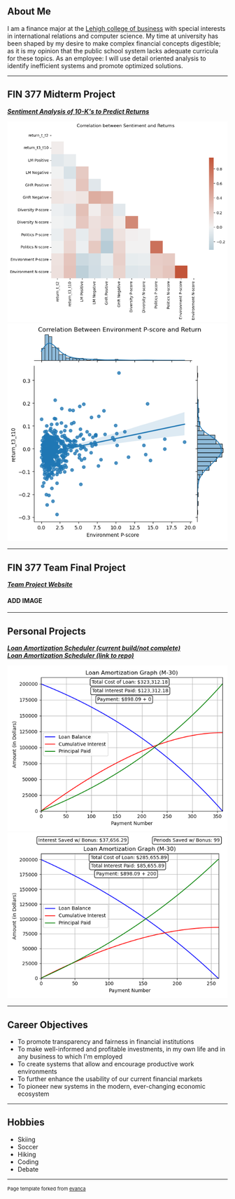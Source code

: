 ## About Me

I am a finance major at the [Lehigh college of business](https://business.lehigh.edu/) with special interests in international relations and computer science. My time at university has been shaped by my desire to make complex financial concepts digestible; as it is my opinion that the public school system lacks adequate curricula for these topics. As an employee: I will use detail oriented analysis to identify inefficient systems and promote optimized solutions. 

---

## FIN 377 Midterm Project

<!-- You can link to other websites, PDFs in this repo, and other pages in this repo -->

_**[Sentiment Analysis of 10-K's to Predict Returns](markdown/report.md)**_

<img src="images/output_20_0.png?raw=true"/>
<img src="images/output_23_0.png?raw=true"/>

---

## FIN 377 Team Final Project

_**[Team Project Website](https://tommymcdade.github.io/leftside)**_

#### ADD IMAGE

---

## Personal Projects

_**[Loan Amortization Scheduler (current build/not complete)](markdown/AmortizationTable.md)**_ <br>
_**[Loan Amortization Scheduler (link to repo)](https://github.com/Brooks377/Personal-Projects/tree/main/Amortization%20Table)**_

<img src="images/200000_3.5_30_2023-01-01_M-30_bonus0.png?raw=true"/>
<img src="images/200000_3.5_30_2023-01-01_M-30_bonus200.png?raw=true"/>

---


## Career Objectives

- To promote transparency and fairness in financial institutions
- To make well-informed and profitable investments, in my own life and in any business to which I'm employed
- To create systems that allow and encourage productive work environments
- To further enhance the usability of our current financial markets
- To pioneer new systems in the modern, ever-changing economic ecosystem

---

## Hobbies

- Skiing
- Soccer
- Hiking
- Coding
- Debate

---
<p style="font-size:11px">Page template forked from <a href="https://github.com/evanca/quick-portfolio">evanca</a></p>
<!-- Remove above link if you don't want to attibute -->
